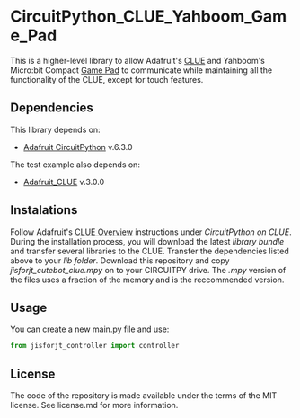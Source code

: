 # CircuitPython_CLUE_Yahboom_Game_Pad
This is a higher-level library to allow Adafruit's [CLUE](https://www.adafruit.com/product/4500) and Yahboom's Micro:bit Compact [Game Pad](http://www.yahboom.net/study/SGH) to communicate while maintaining all the functionality of the CLUE, except for touch features.

## Dependencies
This library depends on:
* [Adafruit CircuitPython](https://github.com/adafruit/circuitpython) v.6.3.0

The test example also depends on:
* [Adafruit_CLUE](https://github.com/adafruit/Adafruit_CircuitPython_CLUE) v.3.0.0

## Instalations
Follow Adafruit's [CLUE Overview](https://learn.adafruit.com/adafruit-clue) instructions under _CircuitPython on CLUE_. During the installation process, you will download the latest _library bundle_ and transfer several libraries to the CLUE. Transfer the dependencies listed above to your _lib folder_.
Download this repository and copy _jisforjt_cutebot_clue.mpy_ on to your CIRCUITPY drive. The _.mpy_ version of the files uses a fraction of the memory and is the reccommended version.

## Usage
You can create a new main.py file and use:
```python
from jisforjt_controller import controller
```

## License
The code of the repository is made available under the terms of the MIT license. See license.md for more information.
